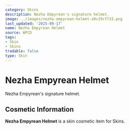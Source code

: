 ```yaml
---
category: Skins
description: Nezha Empyrean's signature helmet.
image: ../images/nezha-empyrean-helmet-a9c29cf715.png
last_updated: '2025-09-17'
name: Nezha Empyrean Helmet
source: WFCD
tags:
- Skin
- Skins
tradable: false
type: Skin
---
```


# Nezha Empyrean Helmet

Nezha Empyrean's signature helmet.

## Cosmetic Information

**Nezha Empyrean Helmet** is a skin cosmetic item for Skins.

